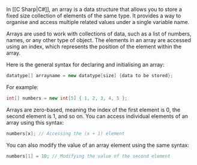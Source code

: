 In [[C Sharp|C#]], an array is a data structure that allows you to store a fixed size collection of elements of the same type. It provides a way to organise and access multiple related values under a single variable name.

Arrays are used to work with collections of data, such as a list of numbers, names, or any other type of object. The elements in an array are accessed using an index, which represents the position of the element within the array. 

Here is the general syntax for declaring and initialising an array:

```cs
datatype[] arrayname = new datatype[size] {data to be stored};
```

For example:
```cs
int[] numbers = new int[5] { 1, 2, 3, 4, 5 };
```

Arrays are zero-based, meaning the index of the first element is 0, the second element is 1, and so on. You can access individual elements of an array using this syntax:

```cs
numbers[x]; // Accessing the (x + 1) element
```

You can also modify the value of an array element using the same syntax:

```cs
numbers[1] = 10; // Modifying the value of the second element
```

